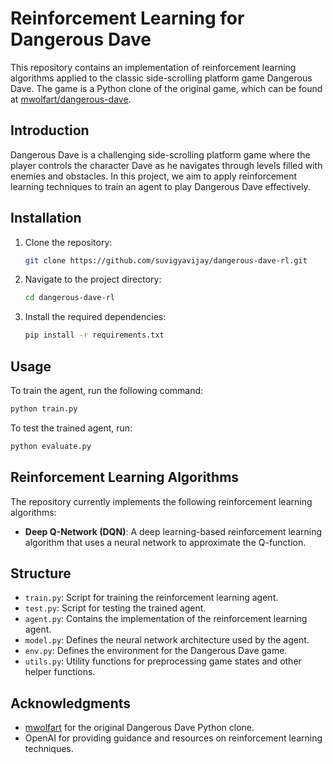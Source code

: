 # Reinforcement Learning for Dangerous Dave

This repository contains an implementation of reinforcement learning algorithms applied to the classic side-scrolling platform game Dangerous Dave. The game is a Python clone of the original game, which can be found at [mwolfart/dangerous-dave](https://github.com/mwolfart/dangerous-dave).

## Introduction

Dangerous Dave is a challenging side-scrolling platform game where the player controls the character Dave as he navigates through levels filled with enemies and obstacles. In this project, we aim to apply reinforcement learning techniques to train an agent to play Dangerous Dave effectively.

## Installation

1. Clone the repository:
    ```bash
    git clone https://github.com/suvigyavijay/dangerous-dave-rl.git
    ```

2. Navigate to the project directory:
    ```bash
    cd dangerous-dave-rl
    ```

3. Install the required dependencies:
    ```bash
    pip install -r requirements.txt
    ```

## Usage

To train the agent, run the following command:
```bash
python train.py
```

To test the trained agent, run:
```bash
python evaluate.py
```

## Reinforcement Learning Algorithms

The repository currently implements the following reinforcement learning algorithms:

- **Deep Q-Network (DQN)**: A deep learning-based reinforcement learning algorithm that uses a neural network to approximate the Q-function.

## Structure

- `train.py`: Script for training the reinforcement learning agent.
- `test.py`: Script for testing the trained agent.
- `agent.py`: Contains the implementation of the reinforcement learning agent.
- `model.py`: Defines the neural network architecture used by the agent.
- `env.py`: Defines the environment for the Dangerous Dave game.
- `utils.py`: Utility functions for preprocessing game states and other helper functions.

## Acknowledgments

- [mwolfart](https://github.com/mwolfart) for the original Dangerous Dave Python clone.
- OpenAI for providing guidance and resources on reinforcement learning techniques.
